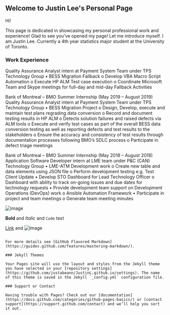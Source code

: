 ## Welcome to Justin Lee's Personal Page

Hi! 

This page is dedicated in showcasing my personal professional work and experience! Glad to see you've opened my page!
Let me introduce myself.
I am Justin Lee. Currently a 4th year statistics major student at the University of Toronto.



### Work Experience
Quality Assurance Analyst intern at Payment System Team under TPS Technology Group 
•	BESS Migration Fallback
  o	Develop VBA Macro Script Automation
  o	Execute HP ALM Test case execution
  o	Coordinate Microsoft Team and Skype meetings for full-day and mid-day Fallback Activities

Bank of Montreal – BMO Summer Internship (May 2019 – August 2019)
Quality Assurance Analyst intern at Payment System Team under TPS Technology Group 
•	BESS Migration Project
   o	Design, Develop, execute and maintain test plans regrading data conversion
  o	Record and document testing results in HP ALM 
  o	Detects solution failures and raised defects via ALM tools 
  o	Execute and verify test cases as part of the overall BESS data conversion testing as well as reporting defects and test results to the stakeholders
  o	Ensure the accuracy and consistency of test results through documentation processes following BMO’s SDLC process
  o	Participate in defect triage meetings

Bank of Montreal – BMO Summer Internship (May 2018 – August 2018)
Application Software Developer intern at LME team under P&C (CAN) Technology Group 
•	LME-ATM Development work
  o	Create new table and data elements using JSON file
  o	Perform development testing e.g. Test Client Update 
•	Develop STO Dashboard for Lead Technology Officer
  o	Dashboard with ability to track on-going issues and due dates for technology requests
•	Provide development team support on Development Operations (DevOps) work
  o	Ansible Automation Framework
•	Participate in project and team meetings 
  o	Generate team meeting minutes

![image](https://user-images.githubusercontent.com/81934644/113657998-2f0e4c80-966d-11eb-8ee8-f2947f5afa82.png)



**Bold** and _Italic_ and `Code` text

[Link](url) and ![Image](src)
```

For more details see [GitHub Flavored Markdown](https://guides.github.com/features/mastering-markdown/).

### Jekyll Themes

Your Pages site will use the layout and styles from the Jekyll theme you have selected in your [repository settings](https://github.com/justabeann/JustinL.github.io/settings). The name of this theme is saved in the Jekyll `_config.yml` configuration file.

### Support or Contact

Having trouble with Pages? Check out our [documentation](https://docs.github.com/categories/github-pages-basics/) or [contact support](https://support.github.com/contact) and we’ll help you sort it out.
